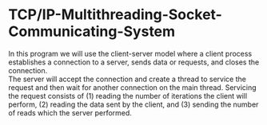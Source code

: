 # TCP/IP-Multithreading-Socket-Communicating-System

In this program we will use the client-server model where a client process establishes a connection to a server, sends data or requests, and closes the connection.  
The server will accept the connection and create a thread to service the request and then wait for another connection on the main thread.  Servicing the request consists of (1) reading the number of iterations the client will perform, (2) reading the data sent by the client, and (3) sending the number of reads which the server performed.   
